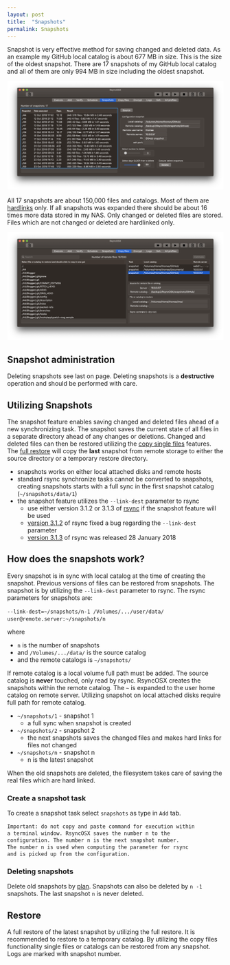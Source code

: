 ```yaml
---
layout: post
title:  "Snapshots"
permalink: Snapshots
---
```

Snapshot is very effective method for saving changed and deleted data. As an example my GitHub local catalog is about 677 MB in size. This is the size of the oldest snapshot. There are 17 snapshots of my GitHub local catalog and all of them are only 994 MB in size including the oldest snapshot.

![](/images/RsyncOSX/master/snapshots/snapdemo1.png)

All 17 snapshots are about 150,000 files and catalogs. Most of them are [hardlinks](https://en.wikipedia.org/wiki/Hard_link) only. If all snapshots was expanded there should be about 16 times more data stored in my NAS. Only changed or deleted files are stored. Files which are not changed or deleted are hardlinked only.

![](/images/RsyncOSX/master/snapshots/snapdemo2.png)

## Snapshot administration

Deleting snapshots see last on page. Deleting snapshots is a **destructive** operation and should be performed with care.

## Utilizing Snapshots

The snapshot feature enables saving changed and deleted files ahead of a new synchronizing task. The snapshot saves the current state of all files in a separate directory ahead of any changes or deletions. Changed and deleted files can then be restored utilizing the [copy single files](/CopySingleFiles) features. The [full restore](/Fullrestore) will copy the **last** snapshot from remote storage to either the source directory or a temporary restore directory.

- snapshots works on either local attached disks and remote hosts
- standard rsync synchronize tasks cannot be converted to snapshots, creating snapshots starts with a full sync in the first snapshot catalog (`~/snapshots/data/1`)
- the snapshot feature utilizes the `--link-dest` parameter to rsync
  - use either version 3.1.2 or 3.1.3 of [rsync](https://rsync.samba.org/) if the snapshot feature will be used
  - [version 3.1.2](https://download.samba.org/pub/rsync/src/rsync-3.1.2-NEWS) of rsync fixed a bug regarding the `--link-dest` parameter
  - [version 3.1.3](https://download.samba.org/pub/rsync/src/rsync-3.1.3-NEWS) of rsync was released 28 January 2018

## How does the snapshots work?

Every snapshot is in sync with local catalog at the time of creating the snapshot. Previous versions of files can be restored from snapshots. The snapshot is by utilizing the `--link-dest` parameter to rsync. The rsync parameters for snapshots are:

`--link-dest=~/snapshots/n-1 /Volumes/.../user/data/ user@remote.server:~/snapshots/n`

where

- `n` is the number of snapshots
- and `/Volumes/.../data/` is the source catalog
- and the remote catalogs is `~/snapshots/`

If remote catalog is a local volume full path must be added. The source catalog is **never** touched, only read by rsync. RsyncOSX creates the snapshots within the remote catalog. The `~` is expanded to the user home catalog on remote server. Utilizing snapshot on local attached disks require full path for remote catalog.

- `~/snapshots/1` - snapshot 1
  - a full sync when snapshot is created
- `~/snapshots/2` - snapshot 2
  - the next snapshots saves the changed files and makes hard links for files not changed
- `~/snapshots/n` - snapshot n
  - n is the latest snapshot

When the old snapshots are deleted, the filesystem takes care of saving the real files which are hard linked.

### Create a snapshot task

To create a snapshot task select `snapshots` as type in `Add` tab.

```
Important: do not copy and paste command for execution within
a terminal window. RsyncOSX saves the number n to the
configuration. The number n is the next snapshot number.
The number n is used when computing the parameter for rsync
and is picked up from the configuration.
```
### Deleting snapshots

Delete old snapshots by [plan](/Plansnapshots). Snapshots can also be deleted by `n -1 ` snapshots. The last snapshot `n` is never deleted.

## Restore

A full restore of the latest snapshot by utilizing the full restore. It is recommended to restore to a temporary catalog. By utilizing the copy files functionality single files or catalogs can be restored from any snapshot. Logs are marked with snapshot number.
